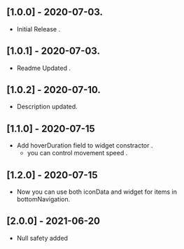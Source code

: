 ## [1.0.0] - 2020-07-03.

 - Initial Release .

## [1.0.1] - 2020-07-03.

 - Readme Updated .

## [1.0.2] - 2020-07-10.

 - Description updated.

 ## [1.1.0] - 2020-07-15

 - Add hoverDuration field to widget constractor .
    - you can control movement speed .

 ## [1.2.0] - 2020-07-15

 - Now you can use both iconData and widget for items in bottomNavigation.

 ## [2.0.0] - 2021-06-20

 - Null safety added